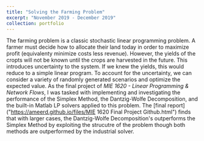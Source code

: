 ```yaml
---
title: "Solving the Farming Problem"
excerpt: "November 2019 - December 2019"
collection: portfolio
---
```


The farming problem is a classic stochastic linear programming problem. A farmer must decide how to allocate their land today in order to maximize profit (equivalenty minimize costs less revenue). However, the yields of the cropts will not be known until the crops are harvested in the future. This introduces uncertainty to the system. If we knew the yields, this would reduce to a simple linear program. To account for the uncertainty, we can consider a variety of randomly generated scenarios and optimize the expected value. As the final project of *MIE 1620 - Linear Programming & Network Flows*, I was tasked with implementing and investigating the performance of the Simplex Method, the Dantzig-Wolfe Decomposition, and the built-in Matlab LP solvers applied to this problem. The [final report]("https://ameerd.github.io/files/MIE 1620 Final Project Github.html") finds that with larger cases, the Dantzig-Wolfe Decomposition's outperforms the Simplex Method by exploiting the strucutre of the problem though both methods are outperformed by the industrial solver. 
